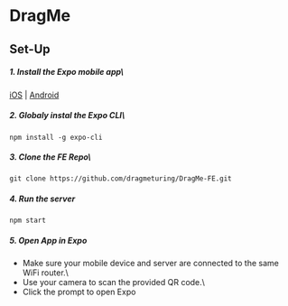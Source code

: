# DragMe

## Set-Up
##### 1. Install the Expo mobile app\
[iOS](https://apps.apple.com/app/apple-store/id982107779) | [Android](https://play.google.com/store/apps/details?id=host.exp.exponent&referrer=www)

##### 2. Globaly instal the Expo CLI\
```npm install -g expo-cli```
##### 3. Clone the FE Repo\
```git clone https://github.com/dragmeturing/DragMe-FE.git```
##### 4. Run the server
```npm start```
##### 5. Open App in Expo
* Make sure your mobile device and server are connected to the same WiFi router.\
* Use your camera to scan the provided QR code.\
* Click the prompt to open Expo
